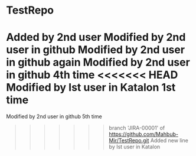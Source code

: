 # TestRepo
Added by 2nd user
Modified by 2nd user in github
Modified by 2nd user in github again
Modified by 2nd user in github 4th time
<<<<<<< HEAD
Modified by Ist user in Katalon 1st time
=======
Modified by 2nd user in github 5th time
>>>>>>> branch 'JIRA-00001' of https://github.com/Mahbub-Mir/TestRepo.git
Added new line by Ist user in Katalon